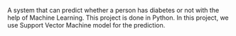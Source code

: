 A system that can predict whether a person has diabetes or not with the help of Machine Learning. This project is done in Python. In this project, we use Support Vector Machine model for the prediction.
